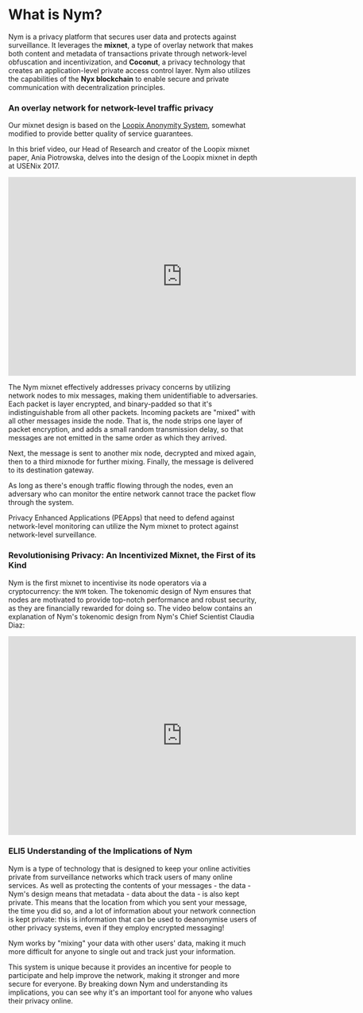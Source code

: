 # What is Nym?

Nym is a privacy platform that secures user data and protects against surveillance. It leverages the __mixnet__, a type of overlay network that makes both content and metadata of transactions private through network-level obfuscation and incentivization, and __Coconut__, a privacy technology that creates an application-level private access control layer. Nym also utilizes the capabilities of the __Nyx blockchain__ to enable secure and private communication with decentralization principles.

### An overlay network for network-level traffic privacy
Our mixnet design is based on the [Loopix Anonymity System](https://arxiv.org/abs/1703.00536), somewhat modified to provide better quality of service guarantees.

In this brief video, our Head of Research and creator of the Loopix mixnet paper, Ania Piotrowska, delves into the design of the Loopix mixnet in depth at USENix 2017.

<iframe width="700" height="400" src="https://www.youtube.com/embed/R-yEqLX_UvI" title="YouTube video player" frameborder="0" allow="accelerometer; autoplay; clipboard-write; encrypted-media; gyroscope; picture-in-picture; web-share" allowfullscreen></iframe>

The Nym mixnet effectively addresses privacy concerns by utilizing network nodes to mix messages, making them unidentifiable to adversaries. Each packet is layer encrypted, and binary-padded so that it's indistinguishable from all other packets. Incoming packets are "mixed" with all other messages inside the node. That is, the node strips one layer of packet encryption, and adds a small random transmission delay, so that messages are not emitted in the same order as which they arrived.

Next, the message is sent to another mix node, decrypted and mixed again, then to a third mixnode for further mixing. Finally, the message is delivered to its destination gateway.

As long as there's enough traffic flowing through the nodes, even an adversary who can monitor the entire network cannot trace the packet flow through the system.

Privacy Enhanced Applications (PEApps) that need to defend against network-level monitoring can utilize the Nym mixnet to protect against network-level surveillance.

### Revolutionising Privacy: An Incentivized Mixnet, the First of its Kind
Nym is the first mixnet to incentivise its node operators via a cryptocurrency: the `NYM` token. The tokenomic design of Nym ensures that nodes are motivated to provide top-notch performance and robust security, as they are financially rewarded for doing so. The video below contains an explanation of Nym's tokenomic design from Nym's Chief Scientist Claudia Diaz: 

<iframe width="700" height="400" src="https://www.youtube.com/embed/Ph51njwcCUE" title="YouTube video player" frameborder="0" allow="accelerometer; autoplay; clipboard-write; encrypted-media; gyroscope; picture-in-picture; web-share" allowfullscreen></iframe>

### ELI5 Understanding of the Implications of Nym
Nym is a type of technology that is designed to keep your online activities private from surveillance networks which track users of many online services. As well as protecting the contents of your messages - the data - Nym's design means that metadata - data about the data - is also kept private. This means that the location from which you sent your message, the time you did so, and a lot of information about your network connection is kept private: this is information that can be used to deanonymise users of other privacy systems, even if they employ encrypted messaging!

Nym works by "mixing" your data with other users' data, making it much more difficult for anyone to single out and track just your information. 

This system is unique because it provides an incentive for people to participate and help improve the network, making it stronger and more secure for everyone. By breaking down Nym and understanding its implications, you can see why it's an important tool for anyone who values their privacy online.
